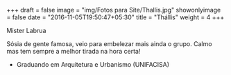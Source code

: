 +++
draft = false
image = "img/Fotos para Site/Thallis.jpg"
showonlyimage = false
date = "2016-11-05T19:50:47+05:30"
title = "Thállis"
weight = 4
+++

Mister Labrua
<!--more-->
Sósia de gente famosa, veio para embelezar mais ainda o grupo. Calmo mas tem sempre a melhor tirada na hora certa!

- Graduando em Arquitetura e Urbanismo (UNIFACISA)
